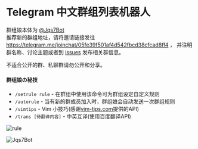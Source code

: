 # Telegram 中文群组列表机器人

群组娘本体为 [@Jqs7Bot](https://telegram.me/Jqs7Bot)<br/>
推荐新的群组地址，请将邀请链接发往
https://telegram.me/joinchat/05fe39f501af4d542fbcd38cfcad8ff4 ，
并注明群名称、讨论主题或者到
[issues](https://github.com/jqs7/telegram-chinese-groups/issues)
发布相关群信息。

不适合公开的群、私聊群请勿公开和分享。

#### 群组娘の秘技

- `/setrule rule` - 在群组中使用该命令可为群组设定自定义规则
- `/autorule` - 当有新的群成员加入时，群组娘会自动发送一次群组规则
- `/vimtips` - Vim 小技巧(感谢[vim-tips.com](http://vim-tips.com/about)提供的API)
- `/trans [待翻译内容]` - 中英互译(使用百度翻译API)

![rule](http://ww4.sinaimg.cn/large/71d9577dgw1etw9fkwwdsj20bc09xgnh.jpg)

![Jqs7Bot](http://ww4.sinaimg.cn/large/71d9577dgw1etu6xt5t3vj20zk0k0q9u.jpg)
